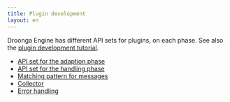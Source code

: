 ```yaml
---
title: Plugin development
layout: en
---
```


Droonga Engine has different API sets for plugins, on each phase.
See also the [plugin development tutorial](../../../tutorial/plugin-development/).

 * [API set for the adaption phase](adapter/)
 * [API set for the handling phase](handler/)
 * [Matching pattern for messages](matching-pattern/)
 * [Collector](collector/)
 * [Error handling](error/)
